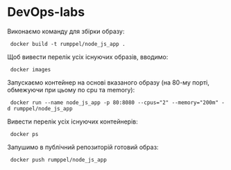 # DevOps-labs
Виконаємо команду для збірки образу:

` docker build -t rumppel/node_js_app .`

Щоб вивести перелік усіх існуючих образів, вводимо:

` docker images`

Запускаємо контейнер на основі вказаного образу (на 80-му порті, обмежуючи при цьому по cpu та memory):

` docker run --name node_js_app -p 80:8080 --cpus="2" --memory="200m" -d rumppel/node_js_app`

Вивести перелік усіх існуючих контейнерів:

` docker ps`

Запушимо в публічний репозиторій готовий образ:

` docker push rumppel/node_js_app`
